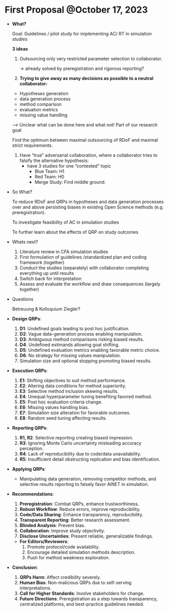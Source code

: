 # First Proposal @October 17, 2023

- **What?**
    
    Goal: Guidelines / pilot study for implementing AC/ RT in simulation studies
    
    **3 ideas**
    
    1. Outsourcing only very restricted parameter selection to collaborator.
        
        → already solved by preregistration and rigorous reporting?
        
    2. **Trying to give away as many decisions as possible to a neutral collaborator:**
    - Hypotheses generation
    - data generation process
    - method comparison
    - evaluation metrics
    - missing value handling
    
    —> Unclear what can be done here and what not! Part of our research goal
    
    Find the optimum between maximal outsourcing of RDoF and maximal strict requirements.
    
    1. Have “true” adversarial collaboration, where a collaborator tries to falsify the alternative hypothesis:
        - have 3 studies for one “contested” topic
            - Blue Team:  H1
            - Red Team: H0
            - Merge Study: Find middle ground.
- So What?
    
    To reduce RDoF and QRPs in hypotheses and data generation processes over and above persisting biases in existing Open Science methods (e.g. preregistration).
    
    To investigate feasibility of AC in simulation studies
    
    To further learn about the effects of QRP on study outcomes
    
- Whats next?
    1. Literature review in CFA simulation studies
    2. First formulation of guidelines /standardized plan and coding framework (together)
    3. Conduct the studies (separately) with collaborator completing everything up until results
    4. Switch back for interpretation
    5. Assess and evaluate the workflow and draw consequences (largely together)

- Questions
    
    Betreuung & Kolloquium Ziegler?
    

- **Design QRPs**:
    1. **D1**: Undefined goals leading to post hoc justification.
    2. **D2**: Vague data-generation process enabling manipulation.
    3. **D3**: Ambiguous method comparisons risking biased results.
    4. **D4**: Undefined estimands allowing goal shifting.
    5. **D5**: Undefined evaluation metrics enabling favorable metric choice.
    6. **D6**: No strategy for missing values manipulation.
    7. Simulation size and optional stopping promoting biased results.
- **Execution QRPs**:
    1. **E1**: Shifting objectives to suit method performance.
    2. **E2**: Altering data conditions for method superiority.
    3. **E3**: Selective method inclusion skewing results.
    4. **E4**: Unequal hyperparameter tuning benefiting favored method.
    5. **E5**: Post hoc evaluation criteria change.
    6. **E6**: Missing values handling bias.
    7. **E7**: Simulation size alteration for favorable outcomes.
    8. **E8**: Random seed tuning affecting results.
- **Reporting QRPs**:
    1. **R1, R2**: Selective reporting creating biased impression.
    2. **R3**: Ignoring Monte Carlo uncertainty misleading accuracy perception.
    3. **R4**: Lack of reproducibility due to code/data unavailability.
    4. **R5**: Insufficient detail obstructing replication and bias identification.
- **Applying QRPs**:
    - Manipulating data generation, removing competitor methods, and selective results reporting to falsely favor AINET in simulation.
- **Recommendations**:
    1. **Preregistration**: Combat QRPs, enhance trustworthiness.
    2. **Robust Workflow**: Reduce errors, improve reproducibility.
    3. **Code/Data Sharing**: Enhance transparency, reproducibility.
    4. **Transparent Reporting**: Better research assessment.
    5. **Blinded Analysis**: Prevent bias.
    6. **Collaboration**: Improve study objectivity.
    7. **Disclose Uncertainties**: Present reliable, generalizable findings.
    - **For Editors/Reviewers**:
        1. Promote protocol/code availability.
        2. Encourage detailed simulation methods description.
        3. Push for method weakness exploration.
- **Conclusion**:
    1. **QRPs Harm**: Affect credibility severely.
    2. **Human Bias**: Non-malicious QRPs due to self-serving interpretations.
    3. **Call for Higher Standards**: Involve stakeholders for change.
    4. **Future Directions**: Preregistration as a step towards transparency, centralized platforms, and best-practice guidelines needed.